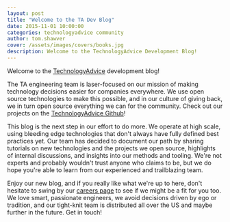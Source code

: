 ```yaml
---
layout: post
title: "Welcome to the TA Dev Blog"
date: 2015-11-01 10:00:00
categories: technologyadvice community
author: tom.shawver
cover: /assets/images/covers/books.jpg
description: Welcome to the TechnologyAdvice Development Blog!
---
```


Welcome to the [TechnologyAdvice](http://www.technologyadvice.com) development blog!

The TA engineering team is laser-focused on our mission of making technology decisions easier for companies everywhere. We use open source technologies to make this possible, and in our culture of giving back, we in turn open source everything we can for the community.  Check out our projects on the [TechnologyAdvice Github](https://github.com/TechnologyAdvice)!

This blog is the next step in our effort to do more. We operate at high scale, using bleeding edge technologies that don't always have fully defined best practices yet. Our team has decided to document our path by sharing tutorials on new technologies and the projects we open source, highlights of internal discussions, and insights into our methods and tooling. We're not experts and probably wouldn't trust anyone who claims to be, but we do hope you're able to learn from our experienced and trailblazing team.

Enjoy our new blog, and if you really like what we're up to here, don't hesitate to swing by our [careers page](http://technologyadvice.com/careers) to see if we might be a fit for you too. We love smart, passionate engineers, we avoid decisions driven by ego or tradition, and our tight-knit team is distributed all over the US and maybe further in the future. Get in touch!

